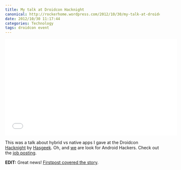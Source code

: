```yaml
---
title: My talk at Droidcon Hacknight
canonical: http://rockerhome.wordpress.com/2012/10/30/my-talk-at-droidcon-hacknight/
date: 2012/10/30 11:17:44
categories: Technology
tags: droidcon event
---
```

<div class="video-box">
    <iframe width="560" height="315" src="//www.youtube.com/embed/oYiSuxPpJTg" frameborder="0" allowfullscreen></iframe>
</div>

This was a talk about hybrid vs native apps I gave at the Droidcon [Hacknight](http://hacknight.in) by [Hasgeek](http://hasgeek.com). Oh, and [we](http://mobstac.com) are look for Android Hackers. Check out the [job posting](http://jobs.hasgeek.com/view/9epjg).

**EDIT:** Great news! [Firstpost covered the story](http://www.firstpost.com/topic/place/bangalore-droidcon-2012-hacknight-talks-building-hybrid-apps-at-mobs-video-oYiSuxPpJTg-3826-3.html).